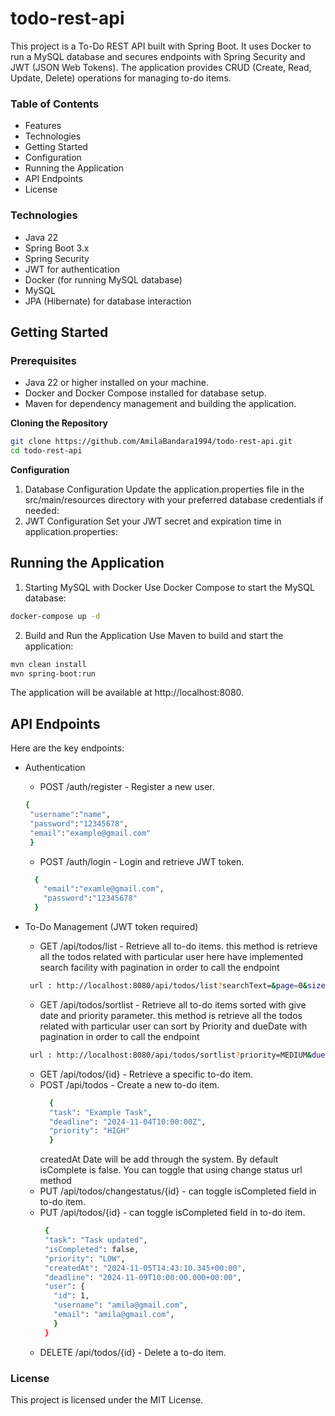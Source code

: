 # todo-rest-api
This project is a To-Do REST API built with Spring Boot. It uses Docker to run a MySQL database and secures endpoints with Spring Security and JWT (JSON Web Tokens). The application provides CRUD (Create, Read, Update, Delete) operations for managing to-do items.





### Table of Contents
* Features
* Technologies
*  Getting Started
* Configuration
*  Running the Application
*  API Endpoints
*  License

### Technologies

* Java 22
* Spring Boot 3.x
* Spring Security
* JWT for authentication
* Docker (for running MySQL database)
* MySQL
* JPA (Hibernate) for database interaction

## Getting Started

### Prerequisites
* Java 22 or higher installed on your machine.
* Docker and Docker Compose installed for database setup.
* Maven for dependency management and building the application.

**Cloning the Repository**

```bash
git clone https://github.com/AmilaBandara1994/todo-rest-api.git
cd todo-rest-api
```
**Configuration**
1. Database Configuration
   Update the application.properties file in the src/main/resources directory with your preferred database credentials if needed:
2. JWT Configuration
   Set your JWT secret and expiration time in application.properties:


## Running the Application
1. Starting MySQL with Docker
Use Docker Compose to start the MySQL database:

```bash
docker-compose up -d
```
2. Build and Run the Application
Use Maven to build and start the application:

```bash
mvn clean install
mvn spring-boot:run
```
The application will be available at http://localhost:8080.

## API Endpoints
Here are the key endpoints:

* Authentication

    * POST /auth/register - Register a new user.
     ```bash
    {
      "username":"name",
      "password":"12345678",
      "email":"example@gmail.com"
      }
     ```

    * POST /auth/login - Login and retrieve JWT token.
    ```bash
      {
        "email":"examle@gmail.com",
        "password":"12345678"
      }
    ```

* To-Do Management (JWT token required)

  * GET /api/todos/list - Retrieve all to-do items. this method is retrieve all the todos related with particular user
  here have implemented search facility with pagination in order to call the endpoint 
  ```bash
   url : http://localhost:8080/api/todos/list?searchText=&page=0&size=10
  ```
  * GET /api/todos/sortlist - Retrieve all to-do items sorted with give date and priority parameter. this method is retrieve all the todos related with particular user
    can sort by Priority and dueDate with pagination in order to call the endpoint
  ```bash
   url : http://localhost:8080/api/todos/sortlist?priority=MEDIUM&duedate=&page=0&size=10
  ```
  * GET /api/todos/{id} - Retrieve a specific to-do item.
  * POST /api/todos - Create a new to-do item.
    ```bash
      {
      "task": "Example Task",
      "deadline": "2024-11-04T10:00:00Z",
      "priority": "HIGH"
      }
    ```
    createdAt Date will be add through the system. By default isComplete is false. You can toggle that using change status url method
  * PUT /api/todos/changestatus/{id} - can toggle isCompleted field in to-do item.
  * PUT /api/todos/{id} - can toggle isCompleted field in to-do item.
     ```bash
      {
      "task": "Task updated",
      "isCompleted": false,
      "priority": "LOW",
      "createdAt": "2024-11-05T14:43:10.345+00:00",
      "deadline": "2024-11-09T10:00:00.000+00:00",
      "user": {
        "id": 1,
        "username": "amila@gmail.com",
        "email": "amila@gmail.com",
        }
      }
    ```
  * DELETE /api/todos/{id} - Delete a to-do item.
  
### License
  This project is licensed under the MIT License.